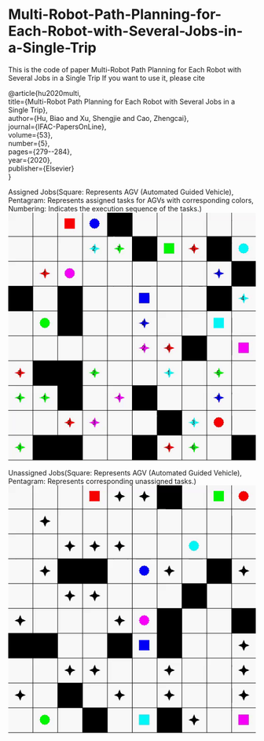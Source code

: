 # Multi-Robot-Path-Planning-for-Each-Robot-with-Several-Jobs-in-a-Single-Trip

This is the code of paper Multi-Robot Path Planning for Each Robot with Several Jobs in a Single Trip
If you want to use it, please cite

@article{hu2020multi,  
  title={Multi-Robot Path Planning for Each Robot with Several Jobs in a Single Trip},    
  author={Hu, Biao and Xu, Shengjie and Cao, Zhengcai},    
  journal={IFAC-PapersOnLine},    
  volume={53},    
  number={5},  
  pages={279--284},    
  year={2020},    
  publisher={Elsevier}    
}



Assigned Jobs(Square: Represents AGV (Automated Guided Vehicle), Pentagram: Represents assigned tasks for AGVs with corresponding colors, Numbering: Indicates the execution sequence of the tasks.)  
![](assigned_jobs.gif)


Unassigned Jobs(Square: Represents AGV (Automated Guided Vehicle), Pentagram: Represents corresponding unassigned tasks.)  
![](unassigned_jobs.gif)

